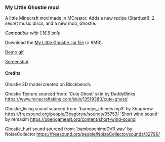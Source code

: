 ### My Little Ghostie mod

A little Minecraft mod made in MCreator. Adds a new recipe (Stardust!), 2 secret music discs, and a new mob, Ghostie.

*Compatible with 1.16.5 only*

Download the [My Little Ghostie .jar file](https://github.com/JessMcK/mylittleghostie/raw/master/my_little_ghostie_fullmod.jar) (> 6MB).

[Demo gif](https://raw.githubusercontent.com/JessMcK/mylittleghostie/master/ghostie_demo.gif)

[Screenshot](https://raw.githubusercontent.com/JessMcK/mylittleghostie/master/2021-07-17_23.50.07.png)

#### Credits

Ghostie 3D model created on Blockbench.

Ghostie Texture sourced from: 
'Cute Ghost' skin by DaddyBinks
https://www.minecraftskins.com/skin/13519380/cute-ghost/

Ghostie_living sound sourced from:
'barneys_chimes.mp3' by 3bagbrew
https://freesound.org/people/3bagbrew/sounds/95753/
'Short wind sound' by remaxim
https://opengameart.org/content/short-wind-sound

Ghostie_hurt sound sourced from:
'bamboochimeDVR.wav' by NoiseCollector
https://freesound.org/people/NoiseCollector/sounds/32796/

